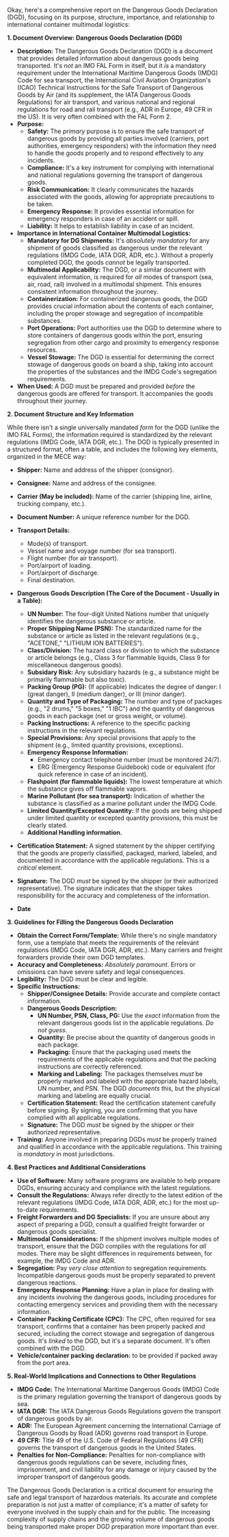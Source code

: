 Okay, here's a comprehensive report on the Dangerous Goods Declaration (DGD), focusing on its purpose, structure, importance, and relationship to international container multimodal logistics:

**1. Document Overview: Dangerous Goods Declaration (DGD)**

*   **Description:** The Dangerous Goods Declaration (DGD) is a document that provides detailed information about dangerous goods being transported. It's *not* an IMO FAL Form in itself, but it *is* a mandatory requirement under the International Maritime Dangerous Goods (IMDG) Code for sea transport, the International Civil Aviation Organization's (ICAO) Technical Instructions for the Safe Transport of Dangerous Goods by Air (and its supplement, the IATA Dangerous Goods Regulations) for air transport, and various national and regional regulations for road and rail transport (e.g., ADR in Europe, 49 CFR in the US). It is very often combined with the FAL Form 2.
*   **Purpose:**
    *   **Safety:** The *primary* purpose is to ensure the safe transport of dangerous goods by providing all parties involved (carriers, port authorities, emergency responders) with the information they need to handle the goods properly and to respond effectively to any incidents.
    *   **Compliance:** It's a key instrument for complying with international and national regulations governing the transport of dangerous goods.
    *   **Risk Communication:** It clearly communicates the hazards associated with the goods, allowing for appropriate precautions to be taken.
    *   **Emergency Response:** It provides essential information for emergency responders in case of an accident or spill.
    *   **Liability:** It helps to establish liability in case of an incident.
*   **Importance in International Container Multimodal Logistics:**
    *   **Mandatory for DG Shipments:** It's *absolutely mandatory* for any shipment of goods classified as dangerous under the relevant regulations (IMDG Code, IATA DGR, ADR, etc.). Without a properly completed DGD, the goods *cannot* be legally transported.
    *   **Multimodal Applicability:** The DGD, or a similar document with equivalent information, is required for *all* modes of transport (sea, air, road, rail) involved in a multimodal shipment. This ensures consistent information throughout the journey.
    *   **Containerization:** For containerized dangerous goods, the DGD provides crucial information about the contents of each container, including the proper stowage and segregation of incompatible substances.
    *   **Port Operations:** Port authorities use the DGD to determine where to store containers of dangerous goods within the port, ensuring segregation from other cargo and proximity to emergency response resources.
    *   **Vessel Stowage:** The DGD is essential for determining the correct stowage of dangerous goods on board a ship, taking into account the properties of the substances and the IMDG Code's segregation requirements.
*   **When Used:** A DGD must be prepared and provided *before* the dangerous goods are offered for transport. It accompanies the goods throughout their journey.

**2. Document Structure and Key Information**

While there isn't a single universally mandated *form* for the DGD (unlike the IMO FAL Forms), the information required is standardized by the relevant regulations (IMDG Code, IATA DGR, etc.). The DGD is typically presented in a structured format, often a table, and includes the following key elements, organized in the MECE way:

*   **Shipper:** Name and address of the shipper (consignor).
*   **Consignee:** Name and address of the consignee.
*   **Carrier (May be included):** Name of the carrier (shipping line, airline, trucking company, etc.).
*   **Document Number:** A unique reference number for the DGD.
*   **Transport Details:**
    *   Mode(s) of transport.
    *   Vessel name and voyage number (for sea transport).
    *   Flight number (for air transport).
    *   Port/airport of loading.
    *   Port/airport of discharge.
    *   Final destination.
*   **Dangerous Goods Description (The Core of the Document - Usually in a Table):**
    *   **UN Number:** The four-digit United Nations number that uniquely identifies the dangerous substance or article.
    *   **Proper Shipping Name (PSN):** The standardized name for the substance or article as listed in the relevant regulations (e.g., "ACETONE," "LITHIUM ION BATTERIES").
    *   **Class/Division:** The hazard class or division to which the substance or article belongs (e.g., Class 3 for flammable liquids, Class 9 for miscellaneous dangerous goods).
    *   **Subsidary Risk:** Any subsidiary hazards (e.g., a substance might be primarily flammable but also toxic).
    *   **Packing Group (PG):** (If applicable) Indicates the degree of danger: I (great danger), II (medium danger), or III (minor danger).
    *   **Quantity and Type of Packaging:** The number and type of packages (e.g., "2 drums," "5 boxes," "1 IBC") and the quantity of dangerous goods in each package (net or gross weight, or volume).
    *   **Packing Instructions:** A reference to the specific packing instructions in the relevant regulations.
    *   **Special Provisions:** Any special provisions that apply to the shipment (e.g., limited quantity provisions, exceptions).
    *   **Emergency Response Information:**
        *   Emergency contact telephone number (must be monitored 24/7).
        *   ERG (Emergency Response Guidebook) code or equivalent (for quick reference in case of an incident).
    *   **Flashpoint (for flammable liquids):** The lowest temperature at which the substance gives off flammable vapors.
    *   **Marine Pollutant (for sea transport):** Indication of whether the substance is classified as a marine pollutant under the IMDG Code.
    *   **Limited Quantity/Excepted Quantity:** If the goods are being shipped under limited quantity or excepted quantity provisions, this must be clearly stated.
    *   **Additional Handling information.**

*   **Certification Statement:** A signed statement by the shipper certifying that the goods are properly classified, packaged, marked, labeled, and documented in accordance with the applicable regulations. This is a *critical* element.
*   **Signature:** The DGD *must* be signed by the shipper (or their authorized representative). The signature indicates that the shipper takes responsibility for the accuracy and completeness of the information.
* **Date**

**3. Guidelines for Filling the Dangerous Goods Declaration**

*   **Obtain the Correct Form/Template:** While there's no single mandatory form, use a template that meets the requirements of the relevant regulations (IMDG Code, IATA DGR, ADR, etc.). Many carriers and freight forwarders provide their own DGD templates.
*   **Accuracy and Completeness:** *Absolutely paramount*. Errors or omissions can have severe safety and legal consequences.
*   **Legibility:** The DGD must be clear and legible.
*   **Specific Instructions:**
    *   **Shipper/Consignee Details:** Provide accurate and complete contact information.
    *   **Dangerous Goods Description:**
        *   **UN Number, PSN, Class, PG:** Use the *exact* information from the relevant dangerous goods list in the applicable regulations. *Do not guess*.
        *   **Quantity:** Be precise about the quantity of dangerous goods in each package.
        *   **Packaging:** Ensure that the packaging used meets the requirements of the applicable regulations and that the packing instructions are correctly referenced.
        *   **Marking and Labeling:** The packages themselves *must* be properly marked and labeled with the appropriate hazard labels, UN number, and PSN. The DGD *documents* this, but the physical marking and labeling are equally crucial.
    *   **Certification Statement:** Read the certification statement carefully before signing. By signing, you are confirming that you have complied with all applicable regulations.
    *   **Signature:** The DGD *must* be signed by the shipper or their authorized representative.
*   **Training:** Anyone involved in preparing DGDs *must* be properly trained and qualified in accordance with the applicable regulations. This training is *mandatory* in most jurisdictions.

**4. Best Practices and Additional Considerations**

*   **Use of Software:** Many software programs are available to help prepare DGDs, ensuring accuracy and compliance with the latest regulations.
*   **Consult the Regulations:** Always refer directly to the latest edition of the relevant regulations (IMDG Code, IATA DGR, ADR, etc.) for the most up-to-date requirements.
*   **Freight Forwarders and DG Specialists:** If you are unsure about any aspect of preparing a DGD, consult a qualified freight forwarder or dangerous goods specialist.
*   **Multimodal Considerations:** If the shipment involves multiple modes of transport, ensure that the DGD complies with the regulations for *all* modes. There may be slight differences in requirements between, for example, the IMDG Code and ADR.
*   **Segregation:** Pay *very close attention* to segregation requirements. Incompatible dangerous goods must be properly separated to prevent dangerous reactions.
*   **Emergency Response Planning:** Have a plan in place for dealing with any incidents involving the dangerous goods, including procedures for contacting emergency services and providing them with the necessary information.
* **Container Packing Certificate (CPC):** The CPC, often required for sea transport, confirms that a container has been properly packed and secured, including the correct stowage and segregation of dangerous goods. It's *linked* to the DGD, but it's a separate document. It's often combined with the DGD.
* **Vehicle/container packing declaration:** to be provided if packed away from the port area.

**5. Real-World Implications and Connections to Other Regulations**

*   **IMDG Code:** The International Maritime Dangerous Goods (IMDG) Code is the primary regulation governing the transport of dangerous goods by sea.
*   **IATA DGR:** The IATA Dangerous Goods Regulations govern the transport of dangerous goods by air.
*   **ADR:** The European Agreement concerning the International Carriage of Dangerous Goods by Road (ADR) governs road transport in Europe.
*   **49 CFR:** Title 49 of the U.S. Code of Federal Regulations (49 CFR) governs the transport of dangerous goods in the United States.
*   **Penalties for Non-Compliance:** Penalties for non-compliance with dangerous goods regulations can be severe, including fines, imprisonment, and civil liability for any damage or injury caused by the improper transport of dangerous goods.

The Dangerous Goods Declaration is a critical document for ensuring the safe and legal transport of hazardous materials. Its accurate and complete preparation is not just a matter of compliance; it's a matter of safety for everyone involved in the supply chain and for the public. The increasing complexity of supply chains and the growing volume of dangerous goods being transported make proper DGD preparation more important than ever.
